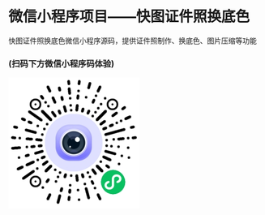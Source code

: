 # 微信小程序项目——快图证件照换底色
快图证件照换底色微信小程序源码，提供证件照制作、换底色、图片压缩等功能      

### (扫码下方微信小程序码体验)
![mini-program-code.jpg](resource/mini-program-code.jpg)